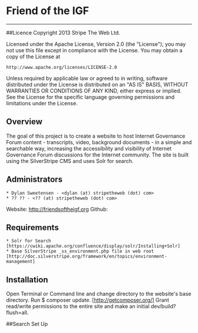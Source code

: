 # Friend of the IGF
-------------------
##Licence
Copyright 2013 Stripe The Web Ltd. 

Licensed under the Apache License, Version 2.0 (the "License");
you may not use this file except in compliance with the License.
You may obtain a copy of the License at

    http://www.apache.org/licenses/LICENSE-2.0

Unless required by applicable law or agreed to in writing, software
distributed under the License is distributed on an "AS IS" BASIS,
WITHOUT WARRANTIES OR CONDITIONS OF ANY KIND, either express or implied.
See the License for the specific language governing permissions and
limitations under the License.

## Overview
The goal of this project is to create a website to host Internet Governance Forum content - transcripts, video, background documents - in a simple and searchable way, increasing the accessibility and visibility of Internet Governance Forum discussions for the Internet community. The site is built using the SilverStripe CMS and uses Solr for search. 

## Administrators

	* Dylan Sweetensen - <dylan (at) stripetheweb (dot) com>
	* ?? ?? - <?? (at) stripetheweb (dot) com>

Website: http://friendsoftheigf.org
Github: 

## Requirements

	* Solr for Search [https://cwiki.apache.org/confluence/display/solr/Installing+Solr]
	* Base SilverStripe _ss_environment.php file in web root [http://doc.silverstripe.org/framework/en/topics/environment-management]

## Installation

Open Terminal or Command line and change directory to the website's base directory. Run $ composer update. [http://getcomposer.org/]
Grant read/write permissions to the entire site and make an initial dev/build?flush=all.

##Search Set Up


